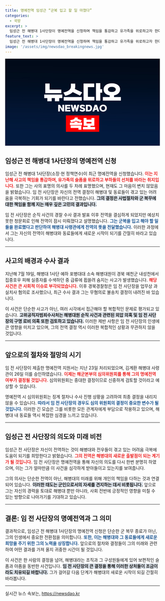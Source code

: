 ```yaml
---
title: 명예전역 임성근 “군복 입고 할 일 마쳤다”
categories:
  - 국방
excerpt: >
  임성근 전 해병대 1사단장이 명예전역을 신청하며 책임을 통감하고 유가족을 위로하고자 한다고 밝혔습니다. 사건 이후 전역을 결심했지만 청문회로 지연된 그의 마음과 전역 절차가 주목받고 있습니다.
feature_text: >
  임성근 전 해병대 1사단장이 명예전역을 신청하며 책임을 통감하고 유가족을 위로하고자 한다고 밝혔습니다. 사건 이후 전역을 결심했지만 청문회로 지연된 그의 마음과 전역 절차가 주목받고 있습니다.
image: '/assets/img/newsdao_breakingnews.jpg'
---
```


<p><img src="/assets/img/newsdao_breakingnews.jpg" alt="ontimetimes 속보" /></p>

<h2 data-ke-size="size26">임성근 전 해병대 1사단장의 명예전역 신청</h2>

<p data-ke-size="size16">
임성근 전 해병대 1사단장(소장·현 정책연수)이 최근 명예전역을 신청했습니다. <b><span style="color: #ee2323;">이는 지난해 사고의 책임을 통감하며, 유가족의 슬픔을 위로하고 부하들의 선처를 바라는 취지입니다.</span></b> 또한 그는 사의 표명의 의사를 두 차례 표명했으며, 현재도 그 마음이 변치 않았음을 밝혔습니다. 임 전 사단장은 자신의 전역 결정이 해병대 및 동료들이 겪고 있는 어려움을 극복하는 기회가 되기를 바란다고 전했습니다. <b><span style="background-color: #21538527;">그의 결정은 사법절차와 군 복무에 대한 책임을 함께 지는 매우 깊은 고민의 결과입니다.</span></b> 
</p>

<p data-ke-size="size16">
임 전 사단장은 순직 사건의 경찰 수사 결과 발표 이후 전역을 결심하게 되었지만 예상치 못한 청문회로 인해 전역이 잠시 미뤄졌다고 설명했습니다. <b><span style="color: #1a5490;">그는 군복을 입고 해야 할 일들을 완료했다고 판단하여 해병대 사령관에게 전역의 뜻을 전달했습니다.</span></b> 이러한 과정에서 그는 자신의 전역이 해병대와 동료들에게 새로운 시작이 되기를 간절히 바라고 있습니다. 
</p>

<hr>

<h2 data-ke-size="size26">사고의 배경과 수사 결과</h2>

<p data-ke-size="size16">
지난해 7월 19일, 해병대 1사단 예하 포병대대 소속 해병대원이 경북 예천군 내성천에서 집중호우 피해 실종자를 수색하던 중 급류에 휩쓸려 숨지는 사고가 발생했습니다. <b><span style="color: #ee2323;">해당 사건은 큰 사회적 이슈로 부각되었습니다.</span></b> 이후 경북경찰청은 임 전 사단장을 업무상 과실치사 혐의로 조사했으나, 최근 수사 결과 그는 무혐의로 불송치 결정이 내려진 바 있습니다. 
</p>

<p data-ke-size="size16">
이 사건은 단순한 사고가 아닌, 여러 시각에서 접근해야 할 복합적인 문제로 평가되고 있습니다. <b><span style="background-color: #21538527;">고위공직자범죄수사처는 해병대원 순직 사건과 관련된 외압 의혹 및 임 전 사단장의 구명 로비 의혹 또한 검토하고 있습니다.</span></b> 이러한 제반 사항은 임 전 사단장의 인생에 큰 영향을 미치고 있으며, 그의 전역 결정 역시 이러한 복합적인 상황과 무관하지 않을 것입니다. 
</p>

<hr>

<h2 data-ke-size="size26">앞으로의 절차와 절망의 시기</h2>

<p data-ke-size="size16">
임 전 사단장이 제출한 명예전역 지원서는 지난 23일 처리되었으며, 김계환 해병대 사령관이 26일 이를 승인하였습니다. <b><span style="color: #ee2323;">이제는 해군본부의 심의위원회를 통해 그의 명예전역 여부가 결정될 것입니다.</span></b> 심의위원회는 중대한 결정이므로 신중하게 검토할 것이라고 예상할 수 있습니다. 
</p>

<p data-ke-size="size16">
명예전역 시 심의위원회는 징계 절차나 수사 진행 상황을 고려하여 최종 결정을 내리지 않을 수 있습니다. <b><span style="color: #1a5490;">따라서 임 전 사단장의 경우도 심의 위원회의 결정이 중요한 변수가 될 것입니다.</span></b> 이러한 긴 모습은 그를 비롯한 모든 관계자에게 부담으로 작용하고 있으며, 해병대 내 동료들 역시 복잡한 심경을 느끼고 있습니다. 
</p>

<hr>

<h2 data-ke-size="size26">임성근 전 사단장의 의도와 미래 비전</h2>

<p data-ke-size="size16">
임성근 전 사단장은 자신이 전역하는 것이 해병대와 전우들이 겪고 있는 어려움 극복에 도움이 되기를 희망한다고 밝혔습니다. <b><span style="color: #ee2323;">그의 전역은 해병대의 새로운 출발점이 되는 계기가 될 것입니다.</span></b> 임 전 사단장은 명예전역을 통해 자신의 의도를 다시 한번 분명히 하였으며, 이는 그가 얼마만큼 이 사건을 심각하게 받아들이고 있는지를 보여줍니다. 
</p>

<p data-ke-size="size16">
그의 의사는 단순한 전역이 아닌, 해병대의 미래를 위해 개인의 책임을 다하는 것과 연결되어 있습니다. <b><span style="background-color: #21538527;">이러한 태도는 군인으로서의 자세를 견지하는 데서 비롯됩니다.</span></b> 앞으로 그는 자신의 경력을 토대로 해병대 뿐만 아니라, 사회 전반에 긍정적인 영향을 미칠 수 있는 방향으로 나아가기를 기대하고 있습니다. 
</p>

<hr>

<h2 data-ke-size="size26">결론: 임 전 사단장의 명예전역과 그 의미</h2>

<p data-ke-size="size16">
결과적으로, 임성근 전 해병대 1사단장의 명예전역 신청은 단순한 군 복무 종료가 아닌, 그의 인생에서 중요한 전환점을 의미합니다. <b><span style="color: #1a5490;">또한, 이는 해병대와 그 동료들에게 새로운 희망을 주기 위한 그의 노력을 상징합니다.</span></b> 앞으로의 절차와 결정들이 그의 미래와 관련하여 어떤 결과를 가져 올지 귀중한 시간이 될 것입니다. 
</p>

<p data-ke-size="size16">
이 사건은 한 사람의 결정을 넘어, 해병대라는 조직과 그 구성원들에게 있어 보편적인 슬픔과 아픔을 동반한 사건입니다. <b><span style="background-color: #21538527;">임 전 사단장의 큰 결정을 통해 이러한 상처들이 조금이라도 치유되길 바랍니다.</span></b> 그가 걸어갈 다음 단계가 해병대의 새로운 시작이 되길 간절히 바라봅니다. 
</p>

<hr>
실시간 뉴스 속보는, <a href="https://newsdao.kr" rel="dofollow">https://newsdao.kr</a>


